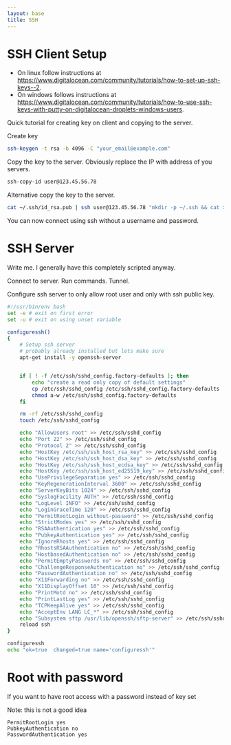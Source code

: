 ```yaml
---
layout: base
title: SSH
---
```


# SSH Client Setup
* On linux follow instructions at https://www.digitalocean.com/community/tutorials/how-to-set-up-ssh-keys--2.
* On windows follows instructions at https://www.digitalocean.com/community/tutorials/how-to-use-ssh-keys-with-putty-on-digitalocean-droplets-windows-users.

Quick tutorial for creating key on client and copying to the server.

Create key

```bash
ssh-keygen -t rsa -b 4096 -C "your_email@example.com"
```
Copy the key to the server.  Obviously replace the IP with address of you servers.

```bash
ssh-copy-id user@123.45.56.78
```
Alternative copy the key to the server.

```bash
cat ~/.ssh/id_rsa.pub | ssh user@123.45.56.78 "mkdir -p ~/.ssh && cat >>  ~/.ssh/authorized_keys"
```

You can now connect using ssh without a username and password.

# SSH Server
Write me.  I generally have this completely scripted anyway.

Connect to server.  Run commands.  Tunnel.

Configure ssh server to only allow root user and only with ssh public key.

```bash
#!/usr/bin/env bash
set -e # exit on first error
set -u # exit on using unset variable

configuressh()
{
	# Setup ssh server
	# probably already installed but lets make sure
	apt-get install -y openssh-server


	if [ ! -f /etc/ssh/sshd_config.factory-defaults ]; then
    	echo "create a read only copy of default settings"
    	cp /etc/ssh/sshd_config /etc/ssh/sshd_config.factory-defaults
		chmod a-w /etc/ssh/sshd_config.factory-defaults
	fi

	rm -rf /etc/ssh/sshd_config
	touch /etc/ssh/sshd_config

	echo "AllowUsers root" >> /etc/ssh/sshd_config
	echo "Port 22" >> /etc/ssh/sshd_config
	echo "Protocol 2" >> /etc/ssh/sshd_config
	echo "HostKey /etc/ssh/ssh_host_rsa_key" >> /etc/ssh/sshd_config
	echo "HostKey /etc/ssh/ssh_host_dsa_key" >> /etc/ssh/sshd_config
	echo "HostKey /etc/ssh/ssh_host_ecdsa_key" >> /etc/ssh/sshd_config
	echo "HostKey /etc/ssh/ssh_host_ed25519_key" >> /etc/ssh/sshd_config
	echo "UsePrivilegeSeparation yes" >> /etc/ssh/sshd_config
	echo "KeyRegenerationInterval 3600" >> /etc/ssh/sshd_config
	echo "ServerKeyBits 1024" >> /etc/ssh/sshd_config
	echo "SyslogFacility AUTH" >> /etc/ssh/sshd_config
	echo "LogLevel INFO" >> /etc/ssh/sshd_config
	echo "LoginGraceTime 120" >> /etc/ssh/sshd_config
	echo "PermitRootLogin without-password" >> /etc/ssh/sshd_config
	echo "StrictModes yes" >> /etc/ssh/sshd_config
	echo "RSAAuthentication yes" >> /etc/ssh/sshd_config
	echo "PubkeyAuthentication yes" >> /etc/ssh/sshd_config
	echo "IgnoreRhosts yes" >> /etc/ssh/sshd_config
	echo "RhostsRSAAuthentication no" >> /etc/ssh/sshd_config
	echo "HostbasedAuthentication no" >> /etc/ssh/sshd_config
	echo "PermitEmptyPasswords no" >> /etc/ssh/sshd_config
	echo "ChallengeResponseAuthentication no" >> /etc/ssh/sshd_config
	echo "PasswordAuthentication no" >> /etc/ssh/sshd_config
	echo "X11Forwarding no" >> /etc/ssh/sshd_config
	echo "X11DisplayOffset 10" >> /etc/ssh/sshd_config
	echo "PrintMotd no" >> /etc/ssh/sshd_config
	echo "PrintLastLog yes" >> /etc/ssh/sshd_config
	echo "TCPKeepAlive yes" >> /etc/ssh/sshd_config
	echo "AcceptEnv LANG LC_*" >> /etc/ssh/sshd_config
	echo "Subsystem sftp /usr/lib/openssh/sftp-server" >> /etc/ssh/sshd_config
	reload ssh
}

configuressh
echo "ok=true  changed=true name='configuressh'" 
```

# Root with password
If you want to have root access with a password instead of key set

Note: this is not a good idea

```
PermitRootLogin yes
PubkeyAuthentication no
PasswordAuthentication yes
```
